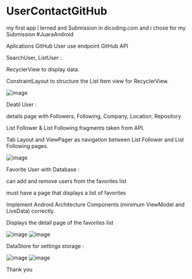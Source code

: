 # UserContactGitHub

my first app i lerned and Submission in dicoding.com and i chose for my Submission #JuaraAndroid

Aplications GitHub User use endpoint GitHub API

SearchUser, ListUser :

RecyclerView to display data.

ConstraintLayout to structure the List Item view for RecyclerView.

![image](https://user-images.githubusercontent.com/95865714/163584873-6ade92ce-2c4b-4671-a9b1-f4a8ed8fab63.png)


Deatil User :

details page with Followers, Following, Company, Location, Repository

List Follower & List Following fragments taken from  API.

Tab Layout and ViewPager as navigation between List Follower and List Following pages.

![image](https://user-images.githubusercontent.com/95865714/163585591-549ea8e8-3c50-44d3-b973-725faba505e0.png)


Favorite User with Database :

can add and remove users from the favorites list

must have a page that displays a list of favorites

Implement Android Architecture Components (minimum ViewModel and LiveData) correctly.

Displays the detail page of the favorites list

![image](https://user-images.githubusercontent.com/95865714/163660758-55e4982e-7193-4bdc-bc47-f9439ef0692d.png)
![image](https://user-images.githubusercontent.com/95865714/163660767-1eb420f1-f392-41ab-8886-11ecffceecf2.png)

DataStore for settings storage :

![image](https://user-images.githubusercontent.com/95865714/163660812-a5946433-b3ed-454a-9aa8-73d634af2bfe.png)
![image](https://user-images.githubusercontent.com/95865714/163660824-6be66ba2-a9a9-4879-af62-79fa36449699.png)


Thank you




